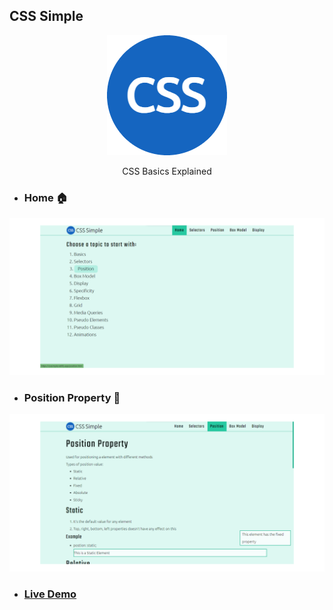 ## CSS Simple

<p align="center">
  <a href="https://csssimple.netlify.app">
    <img src="https://github.com/thedipankarroy/CSS_Simple/blob/main/images/android-chrome-192x192.png">
  </a>
</p>
<p align="center">
  CSS Basics Explained
</p>

- ### Home 🏠

<p align="center">
  <img src="https://raw.githubusercontent.com/thedipankarroy/CSS_Simple/main/images/readme-pictures/home.png">
</p>

- ### Position Property 🎢

<p align="center">
  <img src="https://raw.githubusercontent.com/thedipankarroy/CSS_Simple/main/images/readme-pictures/position.png">
</p>


- ### [Live Demo](https://csssimple.netlify.app)
